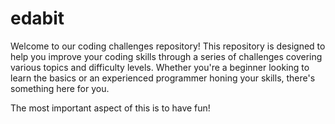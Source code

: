 # edabit

Welcome to our coding challenges repository! This repository is designed to help you improve your coding skills through a series of challenges covering various topics and difficulty levels. Whether you're a beginner looking to learn the basics or an experienced programmer honing your skills, there's something here for you. 

The most important aspect of this is to have fun!
